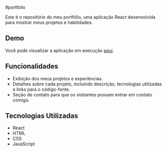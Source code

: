 #portfolio

Este é o repositório do meu portfólio, uma aplicação React desenvolvida para mostrar meus projetos e habilidades.

## Demo

Você pode visualizar a aplicação em execução [aqui](https://portfolio-fgrdz.onrender.com/).

## Funcionalidades

- Exibição dos meus projetos e experiências.
- Detalhes sobre cada projeto, incluindo descrição, tecnologias utilizadas e links para o código-fonte.
- Seção de contato para que os visitantes possam entrar em contato comigo.

## Tecnologias Utilizadas

- React
- HTML
- CSS
- JavaScript

